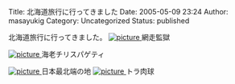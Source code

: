 Title: 北海道旅行に行ってきました
Date: 2005-05-09 23:24
Author: masayukig
Category: Uncategorized
Status: published

北海道旅行に行ってきました。
[![picture](http://lunatic.xrea.jp/mt/archives/DSC_0465-thumb.JPG)
](http://lunatic.xrea.jp/mt/archives/DSC_0465.html)
網走監獄

[![picture](http://lunatic.xrea.jp/mt/archives/DSC_0497-thumb.jpg)
](http://lunatic.xrea.jp/mt/archives/DSC_0497.html)
海老チリスパゲティ

[![picture](http://lunatic.xrea.jp/mt/archives/DSC_0387-thumb.JPG)
](http://lunatic.xrea.jp/mt/archives/DSC_0387.html)
日本最北端の地
[![picture](http://lunatic.xrea.jp/mt/archives/DSC_0687-thumb.JPG)
](http://lunatic.xrea.jp/mt/archives/DSC_0687.html)
トラ肉球
